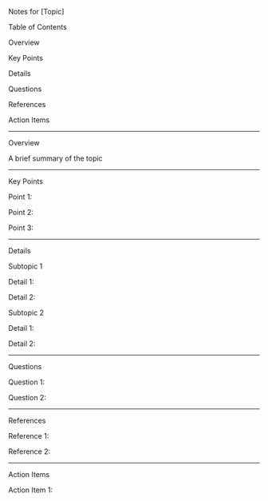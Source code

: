 Notes for [Topic]

Table of Contents

Overview

Key Points

Details

Questions

References

Action Items

 

---

 

Overview

A brief summary of the topic

 

---

 

Key Points

Point 1:

Point 2:

Point 3:

 

---

 

Details

Subtopic 1

Detail 1:

Detail 2:

 

Subtopic 2

Detail 1:

Detail 2:

 

---

 

Questions

Question 1:

Question 2:

 

---

 

References

Reference 1:

Reference 2:

 

---

 

Action Items

Action Item 1:

